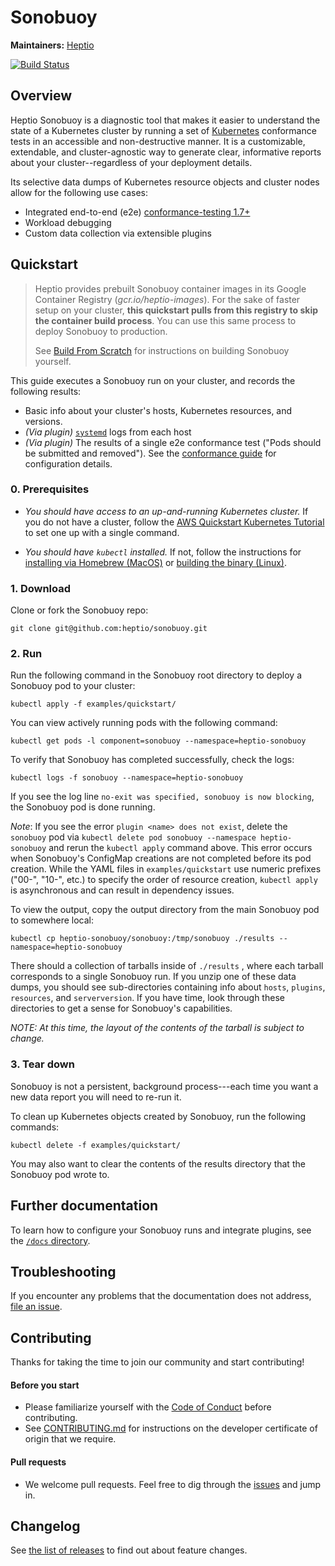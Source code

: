 # Sonobuoy

**Maintainers:** [Heptio][0]

[![Build Status][1]][2]


## Overview

Heptio Sonobuoy is a diagnostic tool that makes it easier to understand the state of a Kubernetes cluster by running a set of [Kubernetes][3] conformance tests in an accessible and non-destructive manner. It is a customizable, extendable, and cluster-agnostic way to generate clear, informative reports about your cluster--regardless of your deployment details.

Its selective data dumps of Kubernetes resource objects and cluster nodes allow for the following use cases:

* Integrated end-to-end (e2e) [conformance-testing 1.7+][13]
* Workload debugging
* Custom data collection via extensible plugins

## Quickstart

> Heptio provides prebuilt Sonobuoy container images in its Google Container Registry (*gcr.io/heptio-images*). For the sake of faster setup on your cluster, **this quickstart pulls from this registry to skip the container build process**. You can use this same process to deploy Sonobuoy to production.
>
> See [Build From Scratch][4] for instructions on building Sonobuoy yourself.

This guide executes a Sonobuoy run on your cluster, and records the following results:
* Basic info about your cluster's hosts, Kubernetes resources, and versions.
* *(Via plugin)* [`systemd`][14] logs from each host
* *(Via plugin)* The results of a single e2e conformance test ("Pods should be submitted and removed"). See the [conformance guide][13] for configuration details.

### 0. Prerequisites

* *You should have access to an up-and-running Kubernetes cluster.* If you do not have a cluster, follow the [AWS Quickstart Kubernetes Tutorial][5] to set one up with a single command.

* *You should have `kubectl` installed.* If not, follow the instructions for [installing via Homebrew (MacOS)][6] or [building the binary (Linux)][7].


### 1. Download
Clone or fork the Sonobuoy repo:
```
git clone git@github.com:heptio/sonobuoy.git
```


### 2. Run

Run the following command in the Sonobuoy root directory to deploy a Sonobuoy pod to your cluster:
```
kubectl apply -f examples/quickstart/
```

You can view actively running pods with the following command:
```
kubectl get pods -l component=sonobuoy --namespace=heptio-sonobuoy
```

To verify that Sonobuoy has completed successfully, check the logs:
```
kubectl logs -f sonobuoy --namespace=heptio-sonobuoy
```
If you see the log line `no-exit was specified, sonobuoy is now blocking`, the Sonobuoy pod is done running.

*Note*: If you see the error `plugin <name> does not exist`, delete
the `sonobuoy` pod via `kubectl delete pod sonobuoy --namespace heptio-sonobuoy` and rerun the `kubectl apply` command above. This error occurs when Sonobuoy's ConfigMap creations are not completed before its pod creation. While the YAML files in `examples/quickstart` use numeric prefixes ("00-", "10-", etc.) to specify the order of resource creation, `kubectl apply` is asynchronous and can result in dependency issues.

To view the output, copy the output directory from the main Sonobuoy pod to somewhere local:
```
kubectl cp heptio-sonobuoy/sonobuoy:/tmp/sonobuoy ./results --namespace=heptio-sonobuoy
```

There should a collection of tarballs inside of `./results` , where each tarball corresponds to a single Sonobuoy run. If you unzip one of these data dumps, you should see sub-directories containing info about `hosts`, `plugins`, `resources`, and `serverversion`. If you have time, look through these directories to get a sense for Sonobuoy's capabilities.

*NOTE: At this time, the layout of the contents of the tarball is subject to change.*

### 3. Tear down

Sonobuoy is not a persistent, background process---each time you want a new data report you will need to re-run it.

To clean up Kubernetes objects created by Sonobuoy, run the following commands:
```
kubectl delete -f examples/quickstart/
```
You may also want to clear the contents of the results directory that the Sonobuoy pod wrote to.


## Further documentation

 To learn how to configure your Sonobuoy runs and integrate plugins, see the [`/docs` directory][9].

## Troubleshooting

If you encounter any problems that the documentation does not address, [file an issue][10].  

## Contributing

Thanks for taking the time to join our community and start contributing!

#### Before you start

* Please familiarize yourself with the [Code of
Conduct][12] before contributing.
* See [CONTRIBUTING.md][11] for instructions on the
developer certificate of origin that we require.

#### Pull requests

* We welcome pull requests. Feel free to dig through the [issues][10] and jump in.


## Changelog

See [the list of releases](/CHANGELOG.md) to find out about feature changes.

[0]: https://github.com/heptio
[1]: https://jenkins.i.heptio.com/buildStatus/icon?job=sonobuoy-tag-deployer
[2]: https://jenkins.i.heptio.com/job/sonobuoy-tag-deployer/
[3]: https://github.com/kubernetes/kubernetes
[4]: /docs/build-from-scratch.md
[5]: http://docs.heptio.com/content/tutorials/aws-cloudformation-k8s.html
[6]: https://kubernetes.io/docs/tasks/tools/install-kubectl/#install-with-homebrew-on-macos
[7]: https://kubernetes.io/docs/tasks/tools/install-kubectl/#tabset-1
[8]: https://kubernetes.io/docs/tasks/configure-pod-container/configure-persistent-volume-storage/
[9]: /docs
[10]: https://github.com/heptio/sonobuoy/issues
[11]: /CONTRIBUTING.md
[12]: /CODE_OF_CONDUCT.md
[13]: /docs/conformance-testing.md
[14]: https://github.com/systemd/systemd
